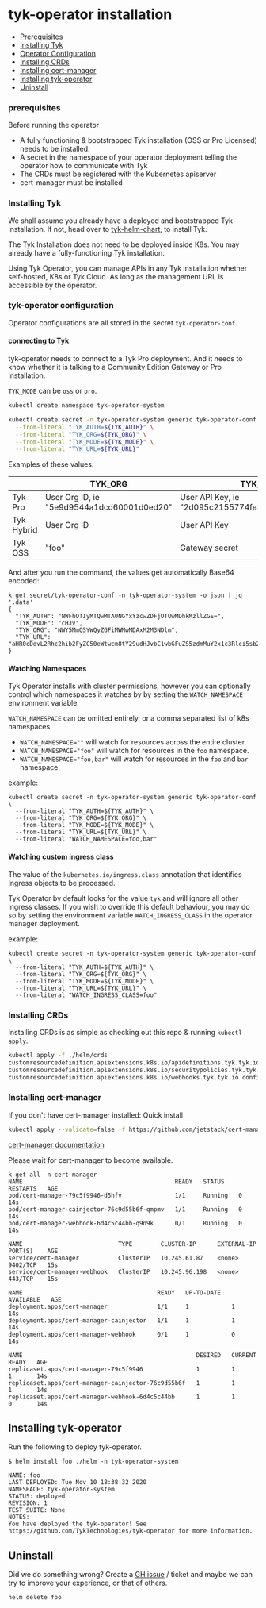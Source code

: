 # tyk-operator installation

- [Prerequisites](#prerequisites)
- [Installing Tyk](#installing-tyk)
- [Operator Configuration](#tyk-operator-configuration)
- [Installing CRDs](#installing-crds)
- [Installing cert-manager](#installing-cert-manager)
- [Installing tyk-operator](#installing-tyk-operator)
- [Uninstall](#uninstall)

### prerequisites

Before running the operator

* A fully functioning & bootstrapped Tyk installation (OSS or Pro Licensed) needs to be installed.
* A secret in the namespace of your operator deployment telling the operator how to communicate with Tyk
* The CRDs must be registered with the Kubernetes apiserver
* cert-manager must be installed

### Installing Tyk

We shall assume you already have a deployed and bootstrapped Tyk installation. If not, head over to 
[tyk-helm-chart](https://github.com/TykTechnologies/tyk-helm-chart/), to install Tyk.

The Tyk Installation does not need to be deployed inside K8s. You may already have a fully-functioning Tyk installation.

Using Tyk Operator, you can manage APIs in any Tyk installation whether self-hosted, K8s or Tyk Cloud. As long as the 
management URL is accessible by the operator.

### tyk-operator configuration

Operator configurations are all stored in the secret `tyk-operator-conf`.

#### connecting to Tyk

tyk-operator needs to connect to a Tyk Pro deployment. And it needs to know whether it is talking to a Community
 Edition Gateway or Pro installation.

`TYK_MODE` can be `oss` or `pro`.

```bash
kubectl create namespace tyk-operator-system

kubectl create secret -n tyk-operator-system generic tyk-operator-conf \
  --from-literal "TYK_AUTH=${TYK_AUTH}" \
  --from-literal "TYK_ORG=${TYK_ORG}" \
  --from-literal "TYK_MODE=${TYK_MODE}" \
  --from-literal "TYK_URL=${TYK_URL}"
```

Examples of these values:

|         | TYK_ORG     | TYK_AUTH       | TYK_URL            | TYK_MODE |
|---------|-------------|----------------|--------------------|----------|
| Tyk Pro | User Org ID, ie "5e9d9544a1dcd60001d0ed20" | User API Key, ie "2d095c2155774fe36d77e5cbe3ac963b"   | Dashboard Base URL, ie "http://localhost:3000" | "pro"    |
| Tyk Hybrid | User Org ID | User API Key   | "https://admin.cloud.tyk.io/" | "pro"    |
| Tyk OSS |      "foo"       | Gateway secret | Gateway Base URL   | "oss"    |

And after you run the command, the values get automatically Base64 encoded:

```
k get secret/tyk-operator-conf -n tyk-operator-system -o json | jq '.data'
{
  "TYK_AUTH": "NWFhOTIyMTQwMTA0NGYxYzcwZDFjOTUwMDhkMzllZGE=",
  "TYK_MODE": "cHJv",
  "TYK_ORG": "NWY5MmQ5YWQyZGFiMWMwMDAxM2M3NDlm",
  "TYK_URL": "aHR0cDovL2Rhc2hib2FyZC50eWtwcm8tY29udHJvbC1wbGFuZS5zdmMuY2x1c3Rlci5sb2NhbDozMDAw"
}
```

#### Watching Namespaces

Tyk Operator installs with cluster permissions, however you can optionally control which namespaces it watches by
 by setting the `WATCH_NAMESPACE` environment variable.
 
`WATCH_NAMESPACE` can be omitted entirely, or a comma separated list of k8s namespaces.

- `WATCH_NAMESPACE=""` will watch for resources across the entire cluster.
- `WATCH_NAMESPACE="foo"` will watch for resources in the `foo` namespace.
- `WATCH_NAMESPACE="foo,bar"` will watch for resources in the `foo` and `bar` namespace.

example:

```
kubectl create secret -n tyk-operator-system generic tyk-operator-conf \
  --from-literal "TYK_AUTH=${TYK_AUTH}" \
  --from-literal "TYK_ORG=${TYK_ORG}" \
  --from-literal "TYK_MODE=${TYK_MODE}" \
  --from-literal "TYK_URL=${TYK_URL}" \
  --from-literal "WATCH_NAMESPACE=foo,bar"
```

#### Watching custom ingress class

The value of the `kubernetes.io/ingress.class` annotation that identifies Ingress objects to be processed.

Tyk Operator by default looks for the value `tyk` and will ignore all other ingress classes. If you wish to override this default behaviour,
 you may do so by setting the environment variable `WATCH_INGRESS_CLASS` in the operator manager deployment.

example:

```
kubectl create secret -n tyk-operator-system generic tyk-operator-conf \
  --from-literal "TYK_AUTH=${TYK_AUTH}" \
  --from-literal "TYK_ORG=${TYK_ORG}" \
  --from-literal "TYK_MODE=${TYK_MODE}" \
  --from-literal "TYK_URL=${TYK_URL}" \
  --from-literal "WATCH_INGRESS_CLASS=foo"
```

### Installing CRDs

Installing CRDs is as simple as checking out this repo & running `kubectl apply`.

```bash
kubectl apply -f ./helm/crds
customresourcedefinition.apiextensions.k8s.io/apidefinitions.tyk.tyk.io configured
customresourcedefinition.apiextensions.k8s.io/securitypolicies.tyk.tyk.io configured
customresourcedefinition.apiextensions.k8s.io/webhooks.tyk.tyk.io configured
```

### Installing cert-manager

If you don't have cert-manager installed: Quick install

```bash
kubectl apply --validate=false -f https://github.com/jetstack/cert-manager/releases/download/v1.0.3/cert-manager.yaml
```

[cert-manager documentation](https://cert-manager.io/docs/installation/kubernetes/)

Please wait for cert-manager to become available.

```
k get all -n cert-manager
NAME                                           READY   STATUS    RESTARTS   AGE
pod/cert-manager-79c5f9946-d5hfv               1/1     Running   0          14s
pod/cert-manager-cainjector-76c9d55b6f-qmpmv   1/1     Running   0          14s
pod/cert-manager-webhook-6d4c5c44bb-q9n9k      0/1     Running   0          14s

NAME                           TYPE        CLUSTER-IP      EXTERNAL-IP   PORT(S)    AGE
service/cert-manager           ClusterIP   10.245.61.87    <none>        9402/TCP   15s
service/cert-manager-webhook   ClusterIP   10.245.96.198   <none>        443/TCP    15s

NAME                                      READY   UP-TO-DATE   AVAILABLE   AGE
deployment.apps/cert-manager              1/1     1            1           14s
deployment.apps/cert-manager-cainjector   1/1     1            1           14s
deployment.apps/cert-manager-webhook      0/1     1            0           14s

NAME                                                 DESIRED   CURRENT   READY   AGE
replicaset.apps/cert-manager-79c5f9946               1         1         1       14s
replicaset.apps/cert-manager-cainjector-76c9d55b6f   1         1         1       14s
replicaset.apps/cert-manager-webhook-6d4c5c44bb      1         1         0       14s
```

## Installing tyk-operator

Run the following to deploy tyk-operator. 

```
$ helm install foo ./helm -n tyk-operator-system

NAME: foo
LAST DEPLOYED: Tue Nov 10 18:38:32 2020
NAMESPACE: tyk-operator-system
STATUS: deployed
REVISION: 1
TEST SUITE: None
NOTES:
You have deployed the tyk-operator! See https://github.com/TykTechnologies/tyk-operator for more information.
```

## Uninstall

Did we do something wrong? Create a [GH issue](https://github.com/TykTechnologies/tyk-operator/issues/new) / ticket and 
maybe we can try to improve your experience, or that of others. 

```
helm delete foo
```
